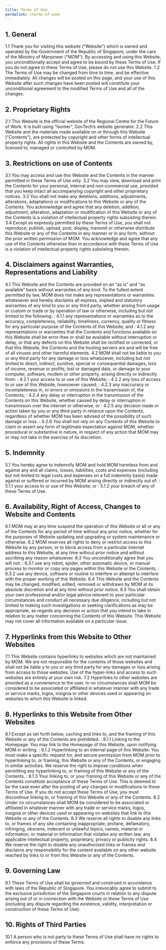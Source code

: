 ```yaml
---
title: Terms of Use
permalink: /terms-of-use/
---
```


## 1. General

1.1	Thank you for visiting this website (“Website”) which is owned and operated by the Government of the Republic of Singapore, under the care of the Ministry of Manpower (“MOM”). By accessing and using this Website, you unconditionally accept and agree to be bound by these Terms of Use. If you do not agree to these Terms of Use, please do not use this Website.
1.2	The Terms of Use may be changed from time to time, and be effective immediately. All changes will be posted on this page, and your use of this Website after such changes have been posted will constitute your unconditional agreement to the modified Terms of Use and all of the changes.

## 2. Proprietary Rights

2.1	This Website is the official website of the Regional Centre for the Future of Work. It is built using “Isomer”, GovTech’s website generator. 
2.2	This Website and the materials made available on or through this Website (“Contents”), are protected by copyright and other forms of intellectual property rights. All rights in this Website and the Contents are owned by, licensed to, managed or controlled by MOM.

## 3.	Restrictions on use of Contents

3.1	You may access and use this Website and the Contents in the manner permitted in these Terms of Use only.
3.2	You may view, download and print the Contents for your personal, internal and non-commercial use, provided that you keep intact all accompanying copyright and other proprietary notices.
3.3	You shall not make any deletions, additions, adjustments, alterations, adaptations or modifications to this Website or any of the Contents. You acknowledge and agree that any deletion, addition, adjustment, alteration, adaptation or modification of this Website or any of the Contents is a violation of intellectual property rights subsisting therein.
3.4	Except as expressly permitted by these Terms of Use, you shall not reproduce, publish, upload, post, display, transmit or otherwise distribute this Website or any of the Contents in any manner or in any form, without the prior written permission of MOM. You acknowledge and agree that any use of the Contents otherwise than in accordance with these Terms of Use is a violation of intellectual property rights subsisting therein.

## 4. Disclaimers against Warranties, Representations and Liability

4.1	This Website and the Contents are provided on an “as is” and “as available” basis without warranties of any kind. To the fullest extent permitted by law, MOM does not make any representations or warranties whatsoever and hereby disclaims all express, implied and statutory warranties of any kind to you or any third party, whether arising from usage or custom or trade or by operation of law or otherwise, including but not limited to the following:
: 4.1.1	any representations or warranties as to the accuracy, completeness, reliability, timeliness, currency, quality or fitness for any particular purpose of the Contents of this Website; and
: 4.1.2	any representations or warranties that the Contents and functions available on this Website shall be error-free or shall be available without interruption or delay, or that any defects on this Website shall be rectified or corrected, or that this Website, the Contents and the hosting servers are and will be free of all viruses and other harmful elements.
4.2	MOM shall not be liable to you or any third party for any damage or loss whatsoever, including but not limited to direct, indirect, punitive, special or consequential damages, loss of income, revenue or profits, lost or damaged data, or damage to your computer, software, modem or other property, arising directly or indirectly from:
: 4.2.1	your access to or use of this Website;
: 4.2.2	any loss of access to or use of this Website, howsoever caused;
: 4.2.3	any inaccuracy or incompleteness in, or errors or omissions in the transmission of, the Contents;
: 4.2.4	any delay or interruption in the transmission of the Contents on this Website, whether caused by delay or interruption in transmission over the internet or otherwise; or
: 4.2.5	any decision made or action taken by you or any third party in reliance upon the Contents, regardless of whether MOM has been advised of the possibility of such damage or loss.
: 4.2.6	You shall not rely on any Contents of this Website to claim or assert any form of legitimate expectation against MOM, whether procedural or substantive in nature, in respect of any action that MOM may or may not take in the exercise of its discretion. 

## 5. Indemnity

5.1	You hereby agree to indemnify MOM and hold MOM harmless from and against any and all claims, losses, liabilities, costs and expenses (including but not limited to legal costs and expenses on a full indemnity basis) made against or suffered or incurred by MOM arising directly or indirectly out of:
: 5.1.1	your access to or use of this Website; or
: 5.1.2	your breach of any of these Terms of Use.

## 6.	Availability, Right of Access, Changes to Website and Contents

6.1	MOM may at any time suspend the operation of this Website or all or any of the Contents for any period of time without any prior notice, whether for the purposes of Website updating and upgrading or system maintenance or otherwise.
6.2	MOM reserves all rights to deny or restrict access to this Website by any person, or to block access from a particular internet address to this Website, at any time without prior notice and without ascribing any reason whatsoever.
6.3	You unconditionally agree that you will not:
: 6.3.1	use any robot, spider, other automatic device, or manual process to monitor or copy any pages within this Website or the Contents; 
: 6.3.2	use any device, software or routine to interfere or attempt to interfere with the proper working of this Website. 
6.4	This Website and the Contents may be changed, modified, edited, removed or withdrawn by MOM at its absolute discretion and at any time without prior notice.
6.5	You shall obtain your own professional and/or legal advice relevant to your particular circumstances and conduct all necessary due diligence, including but not limited to making such investigations or seeking clarifications as may be appropriate, as regards any decision or action that you intend to take in relation to any matter concerning the Contents of this Website. This Website may not cover all information available on a particular issue.

## 7.	Hyperlinks from this Website to Other Websites

7.1	This Website contains hyperlinks to websites which are not maintained by MOM. We are not responsible for the contents of those websites and shall not be liable y to you or any third party for any damages or loss arising from access to those websites. Use of the hyper-links and access to such websites are entirely at your own risk.
7.2	Hyperlinks to other websites are provided as a convenience to the user. In no circumstances shall MOM be considered to be associated or affiliated in whatever manner with any trade or service marks, logos, insignia or other devices used or appearing on websites to which this Website is linked.

## 8.	Hyperlinks to this Website from Other Websites

8.1	Except as set forth below, caching and links to, and the framing of this Website or any of the Contents are prohibited.
: 8.1.1	Linking to the Homepage: You may link to the Homepage of this Website, upon notifying MOM in writing.
: 8.1.2	Hyperlinking to an internal page of this Website: You must make a specific request for, and secure permission from MOM prior to hyperlinking to, or framing, this Website or any of the Contents, or engaging in similar activities. We reserve the right to impose conditions when permitting any hyperlinking to, or framing of this Website or any of the Contents.
: 8.1.3	Your linking to, or your framing of this Website or any of the Contents constitute acceptance of these Terms of Use. This is deemed to be the case even after the posting of any changes or modifications to these Terms of Use. If you do not accept these Terms of Use, you must discontinue linking to, or framing of this Website or any of the Contents.
8.2	Under no circumstances shall MOM be considered to be associated or affiliated in whatever manner with any trade or service marks, logos, insignia or other devices used or appearing on websites that link to this Website or any of the Contents.
8.3	We reserve all rights to disable any links to, or frames of any site containing inappropriate, profane, defamatory, infringing, obscene, indecent or unlawful topics, names, material or information, or material or information that violates any written law, any applicable intellectual property, proprietary, privacy or publicity rights.
8.4	We reserve the right to disable any unauthorised links or frames and disclaims any responsibility for the content available on any other website reached by links to or from this Website or any of the Contents.

## 9.	Governing Law

9.1	These Terms of Use shall be governed and construed in accordance with laws of the Republic of Singapore. You irrevocably agree to submit to the exclusive jurisdiction of the Singapore courts in relation to any dispute arising out of or in connection with the Website or these Terms of Use (including any dispute regarding the existence, validity, interpretation or construction of these Terms of Use).   

## 10.	Rights of Third Parties 
10.1 A person who is not party to these Terms of Use shall have no rights to enforce any provisions of these Terms. 
